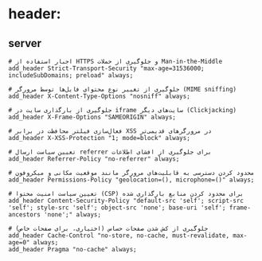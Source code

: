# header:

## server
    # اجبار استفاده از HTTPS و جلوگیری از حملات Man-in-the-Middle
    add_header Strict-Transport-Security "max-age=31536000; includeSubDomains; preload" always;

    # جلوگیری از تغییر نوع محتوای فایل‌ها توسط مرورگر (MIME sniffing)
    add_header X-Content-Type-Options "nosniff" always;

    # جلوگیری از بارگذاری سایت در iframe سایت‌های دیگر (Clickjacking)
    add_header X-Frame-Options "SAMEORIGIN" always;

    # فعال‌سازی فیلتر محافظت در برابر XSS در مرورگرهای قدیمی‌تر
    add_header X-XSS-Protection "1; mode=block" always;

    # تعیین سیاست ارسال referrer برای جلوگیری از افشای اطلاعات
    add_header Referrer-Policy "no-referrer" always;

    # محدود کردن دسترسی به قابلیت‌های مرورگر مانند موقعیت مکانی و میکروفون
    add_header Permissions-Policy "geolocation=(), microphone=()" always;

    # تعیین سیاست امنیت محتوا (CSP) برای محدود کردن منابع بارگذاری شده
    add_header Content-Security-Policy "default-src 'self'; script-src 'self'; style-src 'self'; object-src 'none'; base-uri 'self'; frame-ancestors 'none';" always;

    # جلوگیری از کش شدن صفحات حساس (اختیاری، برای صفحات خاص)
    add_header Cache-Control "no-store, no-cache, must-revalidate, max-age=0" always;
    add_header Pragma "no-cache" always;
